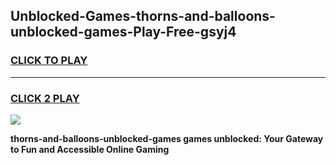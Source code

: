 
## Unblocked-Games-thorns-and-balloons-unblocked-games-Play-Free-gsyj4
<h3>
<a href="https://premium76.site?title=thorns-and-balloons-unblocked-games&ref=18A">CLICK TO PLAY</a></h3>
<hr>

<h3>
<a href="https://premium76.site?title=thorns-and-balloons-unblocked-games&ref=18A">CLICK 2 PLAY</a>
  
</h3>

<a href="https://premium76.site?title=thorns-and-balloons-unblocked-games&ref=18A"><img src="https://clearcache.store/games.png"></a>


**thorns-and-balloons-unblocked-games games unblocked: Your Gateway to Fun and Accessible Online Gaming**
